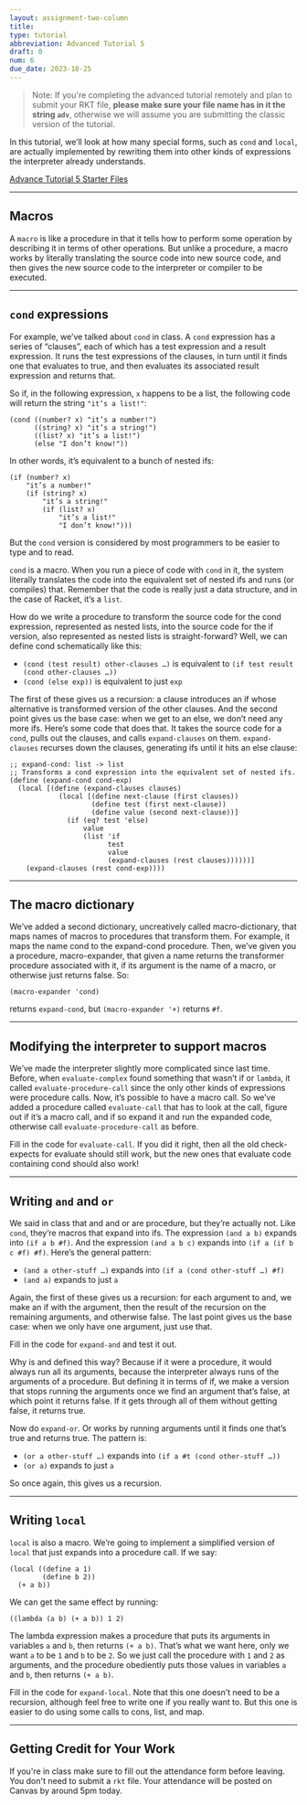 ```yaml
---
layout: assignment-two-column
title:
type: tutorial
abbreviation: Advanced Tutorial 5
draft: 0
num: 6
due_date: 2023-10-25
---
```


> Note: If you're completing the advanced tutorial remotely and plan to submit your RKT file, **please make sure your file name has in it the string `adv`**, otherwise we will assume you are submitting the classic version of the tutorial.

In this tutorial, we’ll look at how many special forms, such as `cond` and `local`, are actually implemented by rewriting them into other kinds of expressions the interpreter already understands.

<a class="nu-button" href="https://bain-cs111.github.io/course-files/tutorials/adv_tutorial_5_template.zip" target="_blank">
    Advance Tutorial 5 Starter Files <i class="fas fa-download"></i>
</a>

* * *

## Macros

A `macro` is like a procedure in that it tells how to perform some operation by describing it in terms of other operations.  But unlike a procedure, a macro works by literally translating the source code into new source code, and then gives the new source code to the interpreter or compiler to be executed.

* * *

## `cond` expressions

For example, we’ve talked about `cond` in class. A `cond` expression has a series of “clauses”, each of which has a test expression and a result expression. It runs the test expressions of the clauses, in turn until it finds one that evaluates to true, and then evaluates its associated result expression and returns that.

So if, in the following expression, `x` happens to be a list, the following code will return the string `"it’s a list!"`:

```racket
(cond ((number? x) "it’s a number!")
      ((string? x) "it’s a string!")
      ((list? x) "it’s a list!")
      (else "I don’t know!"))
```

In other words, it’s equivalent to a bunch of nested ifs:

```racket
(if (number? x)
    "it’s a number!"
    (if (string? x)
        "it’s a string!"
        (if (list? x)
            "it’s a list!"
            "I don’t know!")))
```

But the `cond` version is considered by most programmers to be easier to type and to read.

`cond` is a macro. When you run a piece of code with `cond` in it, the system literally translates the code into the equivalent set of nested ifs and runs (or compiles) that. Remember that the code is really just a data structure, and in the case of Racket, it’s a `list`.

How do we write a procedure to transform the source code for the cond expression, represented as nested lists, into the source code for the if version, also represented as nested lists is straight-forward?  Well, we can define cond schematically like this:

* `(cond (test result) other-clauses …)` is equivalent to `(if test result (cond other-clauses …))`
* `(cond (else exp))` is equivalent to just `exp`

The first of these gives us a recursion: a clause introduces an if whose alternative is transformed version of the other clauses. And the second point gives us the base case: when we get to an else, we don’t need any more ifs. Here’s some code that does that. It takes the source code for a `cond`, pulls out the clauses, and calls `expand-clauses` on them. `expand-clauses` recurses down the clauses, generating ifs until it hits an else clause:

```racket
;; expand-cond: list -> list
;; Transforms a cond expression into the equivalent set of nested ifs.
(define (expand-cond cond-exp)
  (local [(define (expand-clauses clauses)
            (local [(define next-clause (first clauses))
                    (define test (first next-clause))
                    (define value (second next-clause))]
              (if (eq? test 'else)
                  value
                  (list 'if
                        test
                        value
                        (expand-clauses (rest clauses))))))]
    (expand-clauses (rest cond-exp))))
```

* * *

## The macro dictionary

We’ve added a second dictionary, uncreatively called macro-dictionary, that maps names of macros to procedures that transform them.  For example, it maps the name cond to the expand-cond procedure.  Then, we’ve given you a procedure, macro-expander, that given a name returns the transformer procedure associated with it, if its argument is the name of a macro, or otherwise just returns false. So:

```racket
(macro-expander 'cond)
```

returns `expand-cond`, but `(macro-expander '+)` returns `#f`.

* * *

## Modifying the interpreter to support macros

We’ve made the interpreter slightly more complicated since last time.  Before, when `evaluate-complex` found something that wasn’t if or `lambda`, it called `evaluate-procedure-call` since the only other kinds of expressions were procedure calls.  Now, it’s possible to have a macro call. So we’ve added a procedure called `evaluate-call` that has to look at the call, figure out if it’s a macro call, and if so expand it and run the expanded code, otherwise call `evaluate-procedure-call` as before.

Fill in the code for `evaluate-call`. If you did it right, then all the old check-expects for evaluate should still work, but the new ones that evaluate code containing cond should also work!

* * *

## Writing `and` and `or`

We said in class that and and or are procedure, but they’re actually not. Like `cond`, they’re macros that expand into ifs.  The expression `(and a b)` expands into `(if a b #f)`. And the expression `(and a b c)` expands into `(if a (if b c #f) #f)`.  Here’s the general pattern:

* `(and a other-stuff …)` expands into `(if a (cond other-stuff …) #f)`
* `(and a)` expands to just `a`

Again, the first of these gives us a recursion: for each argument to and, we make an if with the argument, then the result of the recursion on the remaining arguments, and otherwise false. The last point gives us the base case: when we only have one argument, just use that.

Fill in the code for `expand-and` and test it out.

Why is and defined this way? Because if it were a procedure, it would always run all its arguments, because the interpreter always runs of the arguments of a procedure.  But defining it in terms of if, we make a version that stops running the arguments once we find an argument that’s false, at which point it returns false. If it gets through all of them without getting false, it returns true.

Now do `expand-or`. Or works by running arguments until it finds one that’s true and returns true. The pattern is:

* `(or a other-stuff …)` expands into `(if a #t (cond other-stuff …))`
* `(or a)` expands to just `a`

So once again, this gives us a recursion.

* * *

## Writing `local`

`local` is also a macro. We’re going to implement a simplified version of `local` that just expands into a procedure call. If we say:

```racket
(local ((define a 1)
        (define b 2))
  (+ a b))
```

We can get the same effect by running:

```racket
((lambda (a b) (+ a b)) 1 2)
 ```

The lambda expression makes a procedure that puts its arguments in variables `a` and `b`, then returns `(+ a b)`. That’s what we want here, only we want `a` to be `1` and `b` to be `2`.  So we just call the procedure with `1` and `2` as arguments, and the procedure obediently puts those values in variables `a` and `b`, then returns `(+ a b)`.

Fill in the code for `expand-local`. Note that this one doesn’t need to be a recursion, although feel free to write one if you really want to. But this one is easier to do using some calls to cons, list, and map.

* * *

## Getting Credit for Your Work

If you're in class make sure to fill out the attendance form before leaving. You don't need to submit a `rkt` file. Your attendance will be posted on Canvas by around 5pm today.
